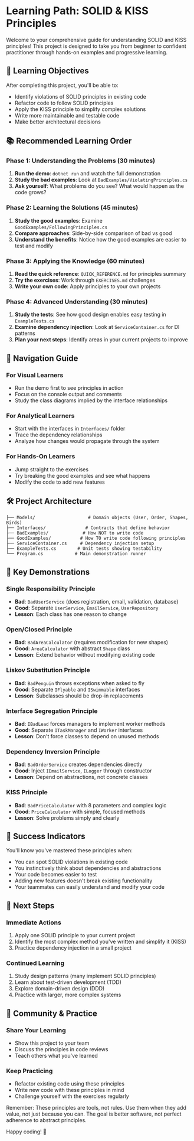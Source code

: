 # Learning Path: SOLID & KISS Principles

Welcome to your comprehensive guide for understanding SOLID and KISS principles! This project is designed to take you from beginner to confident practitioner through hands-on examples and progressive learning.

## 🎯 Learning Objectives

After completing this project, you'll be able to:
- Identify violations of SOLID principles in existing code
- Refactor code to follow SOLID principles
- Apply the KISS principle to simplify complex solutions
- Write more maintainable and testable code
- Make better architectural decisions

## 📚 Recommended Learning Order

### Phase 1: Understanding the Problems (30 minutes)
1. **Run the demo**: `dotnet run` and watch the full demonstration
2. **Study the bad examples**: Look at `BadExamples/ViolatingPrinciples.cs`
3. **Ask yourself**: What problems do you see? What would happen as the code grows?

### Phase 2: Learning the Solutions (45 minutes)
1. **Study the good examples**: Examine `GoodExamples/FollowingPrinciples.cs`
2. **Compare approaches**: Side-by-side comparison of bad vs good
3. **Understand the benefits**: Notice how the good examples are easier to test and modify

### Phase 3: Applying the Knowledge (60 minutes)
1. **Read the quick reference**: `QUICK_REFERENCE.md` for principles summary
2. **Try the exercises**: Work through `EXERCISES.md` challenges
3. **Write your own code**: Apply principles to your own projects

### Phase 4: Advanced Understanding (30 minutes)
1. **Study the tests**: See how good design enables easy testing in `ExampleTests.cs`
2. **Examine dependency injection**: Look at `ServiceContainer.cs` for DI patterns
3. **Plan your next steps**: Identify areas in your current projects to improve

## 🧭 Navigation Guide

### For Visual Learners
- Run the demo first to see principles in action
- Focus on the console output and comments
- Study the class diagrams implied by the interface relationships

### For Analytical Learners
- Start with the interfaces in `Interfaces/` folder
- Trace the dependency relationships
- Analyze how changes would propagate through the system

### For Hands-On Learners
- Jump straight to the exercises
- Try breaking the good examples and see what happens
- Modify the code to add new features

## 🛠️ Project Architecture

```
├── Models/                    # Domain objects (User, Order, Shapes, Birds)
├── Interfaces/               # Contracts that define behavior
├── BadExamples/             # How NOT to write code
├── GoodExamples/           # How TO write code following principles
├── ServiceContainer.cs     # Dependency injection setup
├── ExampleTests.cs        # Unit tests showing testability
└── Program.cs            # Main demonstration runner
```

## 🎪 Key Demonstrations

### Single Responsibility Principle
- **Bad**: `BadUserService` (does registration, email, validation, database)
- **Good**: Separate `UserService`, `EmailService`, `UserRepository`
- **Lesson**: Each class has one reason to change

### Open/Closed Principle
- **Bad**: `BadAreaCalculator` (requires modification for new shapes)
- **Good**: `AreaCalculator` with abstract `Shape` class
- **Lesson**: Extend behavior without modifying existing code

### Liskov Substitution Principle
- **Bad**: `BadPenguin` throws exceptions when asked to fly
- **Good**: Separate `IFlyable` and `ISwimmable` interfaces
- **Lesson**: Subclasses should be drop-in replacements

### Interface Segregation Principle
- **Bad**: `IBadLead` forces managers to implement worker methods
- **Good**: Separate `ITaskManager` and `IWorker` interfaces
- **Lesson**: Don't force classes to depend on unused methods

### Dependency Inversion Principle
- **Bad**: `BadOrderService` creates dependencies directly
- **Good**: Inject `IEmailService`, `ILogger` through constructor
- **Lesson**: Depend on abstractions, not concrete classes

### KISS Principle
- **Bad**: `BadPriceCalculator` with 8 parameters and complex logic
- **Good**: `PriceCalculator` with simple, focused methods
- **Lesson**: Solve problems simply and clearly

## 🎯 Success Indicators

You'll know you've mastered these principles when:
- You can spot SOLID violations in existing code
- You instinctively think about dependencies and abstractions
- Your code becomes easier to test
- Adding new features doesn't break existing functionality
- Your teammates can easily understand and modify your code

## 🚀 Next Steps

### Immediate Actions
1. Apply one SOLID principle to your current project
2. Identify the most complex method you've written and simplify it (KISS)
3. Practice dependency injection in a small project

### Continued Learning
1. Study design patterns (many implement SOLID principles)
2. Learn about test-driven development (TDD)
3. Explore domain-driven design (DDD)
4. Practice with larger, more complex systems

## 🤝 Community & Practice

### Share Your Learning
- Show this project to your team
- Discuss the principles in code reviews
- Teach others what you've learned

### Keep Practicing
- Refactor existing code using these principles
- Write new code with these principles in mind
- Challenge yourself with the exercises regularly

Remember: These principles are tools, not rules. Use them when they add value, not just because you can. The goal is better software, not perfect adherence to abstract principles.

Happy coding! 🎉
